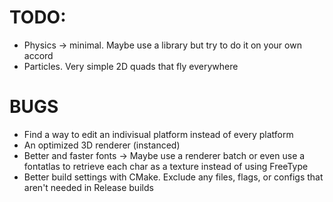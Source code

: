 # TODO: 
- Physics -> minimal. Maybe use a library but try to do it on your own accord
- Particles. Very simple 2D quads that fly everywhere 

# BUGS 
- Find a way to edit an indivisual platform instead of every platform
- An optimized 3D renderer (instanced)
- Better and faster fonts -> Maybe use a renderer batch or even use a fontatlas to retrieve each char as a texture instead of using FreeType
- Better build settings with CMake. Exclude any files, flags, or configs that aren't needed in Release builds
